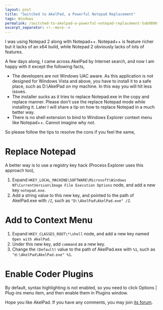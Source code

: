 ```yaml
---
layout: post
title: "Switched to AkelPad, a Powerful Notepad Replacement"
tags: Windows
permalink: /switched-to-akelpad-a-powerful-notepad-replacement-5ab9896f70
excerpt_separator: <!--more-->
---
```

I was using Notepad 2 along with Notepad++. Notepad++ is feature richer but it lacks of an x64 build, while Notepad 2 obviously lacks of lots of features.

A few days along, I came across AkelPad by Internet search, and now I am happy with it except the following facts,

* The developers are not Windows UAC aware. As this application is not designed for Windows Vista and above, you have to install it to a safe place, such as D:\AkelPad on my machine. In this way you will hit less issues.
* The installer sucks as it tries to replace Notepad.exe in the copy and replace manner. Please don't use the replace Notepad mode while installing it. Later I will share a tip on how to replace Notepad in a much better way.
* There is no shell extension to bind to Windows Explorer context menu like Notepad++. Cannot imagine why not.

So please follow the tips to resolve the cons if you feel the same,
<!--more-->

# Replace Notepad

A better way is to use a registry key hack (Process Explorer uses this approach too),

1. Expand `HKEY_LOCAL_MACHINE\SOFTWARE\Microsoft\Windows NT\CurrentVersion\Image File Execution Options` node, and add a new key `notepad.exe`.
1. Add a string value to this new key, and pointed to the path of AkelPad.exe with `/Z`, such as `"D:\AkelPad\AkelPad.exe" /Z`.

# Add to Context Menu

1. Expand `HKEY_CLASSES_ROOT\*\shell` node, and add a new key named `Open with AkelPad`.
1. Under this new key, add `command` as a new key.
1. Change the `(Default)` value to the path of AkelPad.exe with `%1`, such as `"d:\AkelPad\AkelPad.exe" %1`.

# Enable Coder Plugins

By default, syntax highlighting is not enabled, so you need to click Options | Plug-ins menu item, and then enable them in Plugins window.

Hope you like AkelPad. If you have any comments, you may join [its forum](http://akelpad.sourceforge.net/forum/).
